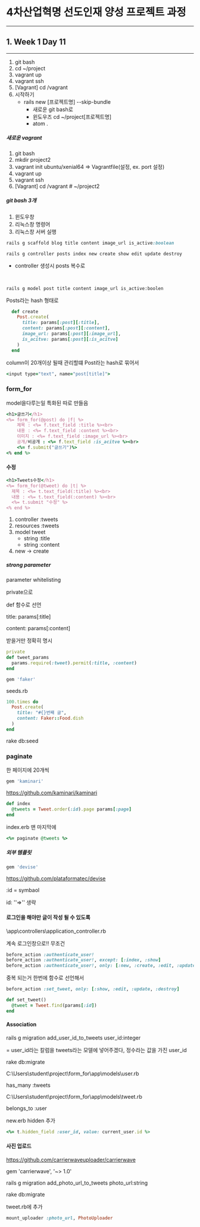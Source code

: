 # 4차산업혁명 선도인재 양성 프로젝트 과정

---
## 1. Week 1 Day 11

***



1. git bash
2. cd ~/project
3. vagrant up
4. vagrant ssh
5. [Vagrant] cd /vagrant
6. 시작하기
   + rails new [프로젝트명] --skip-bundle
     + 새로운 git bash로
     + 윈도우즈 cd ~/project[프로젝트명]
     + atom .



##### 새로운 vagrant

1. git bash
2. mkdir project2
3. vagrant init ubuntu/xenial64 => Vagrantfile(설정, ex. port 설정)
4. vagrant up
5. vagrant ssh
6. [Vagrant] cd /vagrant      # ~/project2



##### git bash 3개

1. 윈도우창
2. 리눅스창 명령어
3. 리눅스창 서버 실행



```ruby
rails g scaffold blog title content image_url is_active:boolean
```

```
rails g controller posts index new create show edit update destroy
```

+ controller 생성시 posts 복수로

  ​

```
rails g model post title content image_url is_active:boolen
```



Posts라는 hash 형태로

```ruby
  def create
    Post.create(
      title: params[:post][:title],
      content: params[:post][:content],
      image_url: params[:post][:image_url],
      is_acitve: params[:post][:is_acitve]
    )
  end
```

column이 20개이상 될때 관리할떄 Post라는 hash로 묶어서

```ruby
<input type="text", name="post[title]">
```



### form_for

model을다루는일 특화된 따로 만들음

```ruby
<h1>글쓰기</h1>
<%= form_for(@post) do |f| %>
    제목 : <%= f.text_field :title %><br>
    내용 : <%= f.text_field :content %><br>
    이미지 : <%= f.text_field :image_url %><br>
    공개/비공개 : <%= f.text_field :is_acitve %><br>
    <%= f.submit("글쓰기")%>
<% end %>
```



#### 수정

```ruby
<h1>Tweets수정</h1>
<%= form_for(@tweet) do |t| %>
  제목 : <%= t.text_field(:title) %><br>
  내용 : <%= t.text_field(:content) %><br>
  <%= t.submit "수정" %>
<% end %>
```



1. controller :tweets
2. resources :tweets
3. model tweet
   + string :title
   + string :content
4. new -> create



##### strong parameter

parameter whitelisting



private으로

def 함수로 선언

title: params[:title]

content: params[:content]



받을거만 정확히 명시

```ruby
private
def tweet_params
  params.require(:tweet).permit(:title, :content)
end
```



```ruby
gem 'faker'
```



seeds.rb

```ruby
100.times do
  Post.create(
    title: "#{}번째 글",
    content: Faker::Food.dish
  )
end
```

rake db:seed



### paginate

한 페이지에 20개씩

```ruby
gem 'kaminari'
```

https://github.com/kaminari/kaminari

```ruby
def index
  @tweets = Tweet.order(:id).page params[:page]
end
```

index.erb 맨 마지막에

```ruby
<%= paginate @tweets %>
```



##### 외부 템플릿

```ruby
gem 'devise'
```

https://github.com/plataformatec/devise



:id = symbaol

id: ''=>'' 생략



#### 로그인을 해야만 글이 작성 될 수 있도록

\app\controllers\application_controller.rb

계속 로그인창으로!! 무조건

```ruby
before_action :authenticate_user!
before_action :authenticate_user!, except: [:index, :show]
before_action :authenticate_user!, only: [:new, :create, :edit, :update, :destroy]
```



중복 되는거 한번에 함수로 선언해서

```ruby
before_action :set_tweet, only: [:show, :edit, :update, :destroy]

def set_tweet()
  @tweet = Tweet.find(params[:id])
end
```



#### Association

rails g migration add_user_id_to_tweets user_id:integer

= user_id라는 칼럼을 tweets라는 모델에 넣어주겠다, 정수라는 값을 가진 user_id

rake db:migrate

C:\Users\student\project\form_for\app\models\user.rb

has_many :tweets



C:\Users\student\project\form_for\app\models\tweet.rb

belongs_to :user



new.erb hidden 추가

```ruby
<%= t.hidden_field :user_id, value: current_user.id %>
```



#### 사진 업로드

https://github.com/carrierwaveuploader/carrierwave

gem 'carrierwave', '~> 1.0'

rails g migration add_photo_url_to_tweets photo_url:string

rake db:migrate

tweet.rb에 추가

```ruby
mount_uploader :photo_url, PhotoUploader
```
